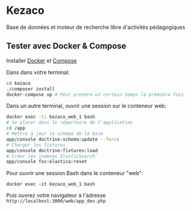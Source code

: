 # Kezaco

Base de données et moteur de recherche libre d'activités pédagogiques

## Tester avec Docker & Compose

Installer [Docker](https://docs.docker.com/installation/) et [Compose](https://docs.docker.com/compose/install/)

Dans dans votre terminal:

```bash
cd kezaco
./composer install
docker-compose up # Peut prendre un certain temps la première fois
```
Dans un autre terminal, ouvrir une session sur le conteneur web:
```bash
docker exec -ti kezaco_web_1 bash
# Se placer dans le répertoire de l'application
cd /app
# Mettre à jour le schéma de la base
app/console doctrine:schema:update --force
# Charger les fixtures
app/console doctrine:fixtures:load
# Créer les indexes ElasticSearch
app/console fos:elastica:reset
```

Pour ouvrir une session Bash dans le conteneur "web":

```
docker exec -it kezaco_web_1 bash
```

Puis ouvrez votre navigateur à l'adresse `http://localhost:3000/web/app_dev.php`
